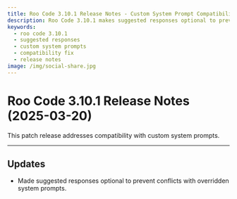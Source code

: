 ```yaml
---
title: Roo Code 3.10.1 Release Notes - Custom System Prompt Compatibility
description: Roo Code 3.10.1 makes suggested responses optional to prevent conflicts with overridden system prompts, ensuring compatibility with custom configurations.
keywords:
  - roo code 3.10.1
  - suggested responses
  - custom system prompts
  - compatibility fix
  - release notes
image: /img/social-share.jpg
---
```


# Roo Code 3.10.1 Release Notes (2025-03-20)

This patch release addresses compatibility with custom system prompts.

---

## Updates

*   Made suggested responses optional to prevent conflicts with overridden system prompts.